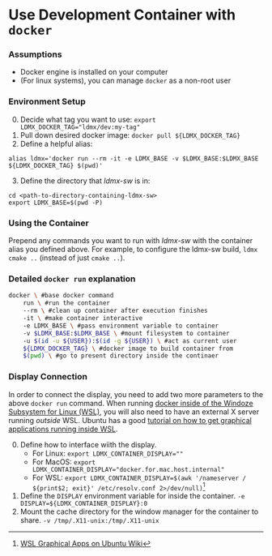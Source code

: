 # Use Development Container with `docker`

### Assumptions
- Docker engine is installed on your computer
- (For linux systems), you can manage `docker` as a non-root user

### Environment Setup
0. Decide what tag you want to use: `export LDMX_DOCKER_TAG="ldmx/dev:my-tag"`
1. Pull down desired docker image: `docker pull ${LDMX_DOCKER_TAG}`
2. Define a helpful alias:
```
alias ldmx='docker run --rm -it -e LDMX_BASE -v $LDMX_BASE:$LDMX_BASE ${LDMX_DOCKER_TAG} $(pwd)'
```
3. Define the directory that _ldmx-sw_ is in:
```
cd <path-to-directory-containing-ldmx-sw>
export LDMX_BASE=$(pwd -P)
```

### Using the Container
Prepend any commands you want to run with _ldmx-sw_ with the container alias you defined above.
For example, to configure the ldmx-sw build, `ldmx cmake ..` (instead of just `cmake ..`).

### Detailed `docker run` explanation
```bash
docker \ #base docker command
    run \ #run the container
    --rm \ #clean up container after execution finishes
    -it \ #make container interactive
    -e LDMX_BASE \ #pass environment variable to container
    -v $LDMX_BASE:$LDMX_BASE \ #mount filesystem to container
    -u $(id -u ${USER}):$(id -g ${USER}) \ #act as current user
    ${LDMX_DOCKER_TAG} \ #docker image to build container from
    $(pwd) \ #go to present directory inside the continaer
```

### Display Connection
In order to connect the display, you need to add two more parameters to the above `docker run` command.
When running [docker inside of the Windoze Subsystem for Linux (WSL)](https://docs.docker.com/docker-for-windows/wsl/),
you will also need to have an external X server running _outside_ WSL.
Ubuntu has a good [tutorial on how to get graphical applications running inside WSL](https://wiki.ubuntu.com/WSL).

0. Define how to interface wiith the display.
   - For Linux: `export LDMX_CONTAINER_DISPLAY=""`
   - For MacOS: `export LDMX_CONTAINER_DISPLAY="docker.for.mac.host.internal"`
   - For WSL: `export LDMX_CONTAINER_DISPLAY=$(awk '/nameserver / ${print$2; exit}' /etc/resolv.conf 2>/dev/null)`[^1]
1. Define the `DISPLAY` environment variable for inside the container. `-e DISPLAY=${LDMX_CONTAINER_DISPLAY}:0`
2. Mount the cache directory for the window manager for the container to share. `-v /tmp/.X11-unix:/tmp/.X11-unix`

[^1]: [WSL Graphical Apps on Ubuntu Wiki](https://wiki.ubuntu.com/WSL?&_ga=2.29286004.935441070.1627417257-513300802.1627417257#Running_Graphical_Applications)

